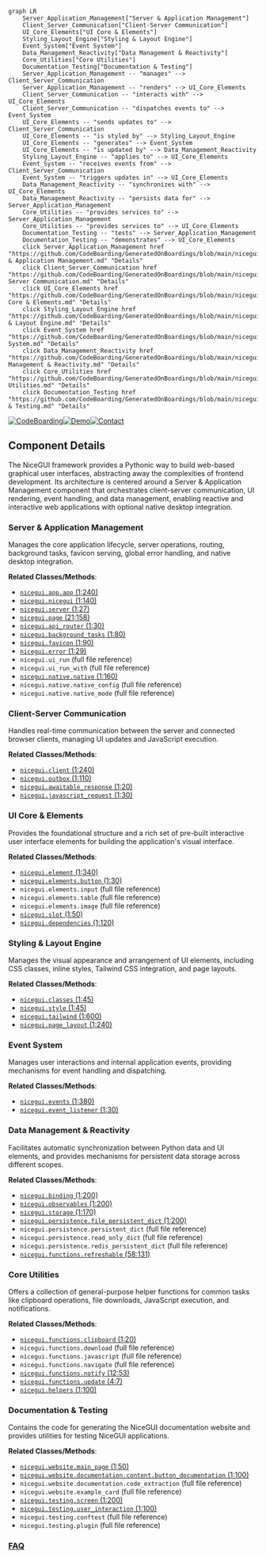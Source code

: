 ```mermaid
graph LR
    Server_Application_Management["Server & Application Management"]
    Client_Server_Communication["Client-Server Communication"]
    UI_Core_Elements["UI Core & Elements"]
    Styling_Layout_Engine["Styling & Layout Engine"]
    Event_System["Event System"]
    Data_Management_Reactivity["Data Management & Reactivity"]
    Core_Utilities["Core Utilities"]
    Documentation_Testing["Documentation & Testing"]
    Server_Application_Management -- "manages" --> Client_Server_Communication
    Server_Application_Management -- "renders" --> UI_Core_Elements
    Client_Server_Communication -- "interacts with" --> UI_Core_Elements
    Client_Server_Communication -- "dispatches events to" --> Event_System
    UI_Core_Elements -- "sends updates to" --> Client_Server_Communication
    UI_Core_Elements -- "is styled by" --> Styling_Layout_Engine
    UI_Core_Elements -- "generates" --> Event_System
    UI_Core_Elements -- "is updated by" --> Data_Management_Reactivity
    Styling_Layout_Engine -- "applies to" --> UI_Core_Elements
    Event_System -- "receives events from" --> Client_Server_Communication
    Event_System -- "triggers updates in" --> UI_Core_Elements
    Data_Management_Reactivity -- "synchronizes with" --> UI_Core_Elements
    Data_Management_Reactivity -- "persists data for" --> Server_Application_Management
    Core_Utilities -- "provides services to" --> Server_Application_Management
    Core_Utilities -- "provides services to" --> UI_Core_Elements
    Documentation_Testing -- "tests" --> Server_Application_Management
    Documentation_Testing -- "demonstrates" --> UI_Core_Elements
    click Server_Application_Management href "https://github.com/CodeBoarding/GeneratedOnBoardings/blob/main/nicegui/Server & Application Management.md" "Details"
    click Client_Server_Communication href "https://github.com/CodeBoarding/GeneratedOnBoardings/blob/main/nicegui/Client-Server Communication.md" "Details"
    click UI_Core_Elements href "https://github.com/CodeBoarding/GeneratedOnBoardings/blob/main/nicegui/UI Core & Elements.md" "Details"
    click Styling_Layout_Engine href "https://github.com/CodeBoarding/GeneratedOnBoardings/blob/main/nicegui/Styling & Layout Engine.md" "Details"
    click Event_System href "https://github.com/CodeBoarding/GeneratedOnBoardings/blob/main/nicegui/Event System.md" "Details"
    click Data_Management_Reactivity href "https://github.com/CodeBoarding/GeneratedOnBoardings/blob/main/nicegui/Data Management & Reactivity.md" "Details"
    click Core_Utilities href "https://github.com/CodeBoarding/GeneratedOnBoardings/blob/main/nicegui/Core Utilities.md" "Details"
    click Documentation_Testing href "https://github.com/CodeBoarding/GeneratedOnBoardings/blob/main/nicegui/Documentation & Testing.md" "Details"
```
[![CodeBoarding](https://img.shields.io/badge/Generated%20by-CodeBoarding-9cf?style=flat-square)](https://github.com/CodeBoarding/GeneratedOnBoardings)[![Demo](https://img.shields.io/badge/Try%20our-Demo-blue?style=flat-square)](https://www.codeboarding.org/demo)[![Contact](https://img.shields.io/badge/Contact%20us%20-%20contact@codeboarding.org-lightgrey?style=flat-square)](mailto:contact@codeboarding.org)

## Component Details

The NiceGUI framework provides a Pythonic way to build web-based graphical user interfaces, abstracting away the complexities of frontend development. Its architecture is centered around a Server & Application Management component that orchestrates client-server communication, UI rendering, event handling, and data management, enabling reactive and interactive web applications with optional native desktop integration.

### Server & Application Management
Manages the core application lifecycle, server operations, routing, background tasks, favicon serving, global error handling, and native desktop integration.


**Related Classes/Methods**:

- <a href="https://github.com/zauberzeug/nicegui/blob/master/nicegui/app/app.py#L1-L240" target="_blank" rel="noopener noreferrer">`nicegui.app.app` (1:240)</a>
- <a href="https://github.com/zauberzeug/nicegui/blob/master/nicegui/nicegui.py#L1-L140" target="_blank" rel="noopener noreferrer">`nicegui.nicegui` (1:140)</a>
- <a href="https://github.com/zauberzeug/nicegui/blob/master/nicegui/server.py#L1-L27" target="_blank" rel="noopener noreferrer">`nicegui.server` (1:27)</a>
- <a href="https://github.com/zauberzeug/nicegui/blob/master/nicegui/page.py#L21-L158" target="_blank" rel="noopener noreferrer">`nicegui.page` (21:158)</a>
- <a href="https://github.com/zauberzeug/nicegui/blob/master/nicegui/api_router.py#L1-L30" target="_blank" rel="noopener noreferrer">`nicegui.api_router` (1:30)</a>
- <a href="https://github.com/zauberzeug/nicegui/blob/master/nicegui/background_tasks.py#L1-L80" target="_blank" rel="noopener noreferrer">`nicegui.background_tasks` (1:80)</a>
- <a href="https://github.com/zauberzeug/nicegui/blob/master/nicegui/favicon.py#L1-L90" target="_blank" rel="noopener noreferrer">`nicegui.favicon` (1:90)</a>
- <a href="https://github.com/zauberzeug/nicegui/blob/master/nicegui/error.py#L1-L29" target="_blank" rel="noopener noreferrer">`nicegui.error` (1:29)</a>
- `nicegui.ui_run` (full file reference)
- `nicegui.ui_run_with` (full file reference)
- <a href="https://github.com/zauberzeug/nicegui/blob/master/nicegui/native/native.py#L1-L160" target="_blank" rel="noopener noreferrer">`nicegui.native.native` (1:160)</a>
- `nicegui.native.native_config` (full file reference)
- `nicegui.native.native_mode` (full file reference)


### Client-Server Communication
Handles real-time communication between the server and connected browser clients, managing UI updates and JavaScript execution.


**Related Classes/Methods**:

- <a href="https://github.com/zauberzeug/nicegui/blob/master/nicegui/client.py#L1-L240" target="_blank" rel="noopener noreferrer">`nicegui.client` (1:240)</a>
- <a href="https://github.com/zauberzeug/nicegui/blob/master/nicegui/outbox.py#L1-L110" target="_blank" rel="noopener noreferrer">`nicegui.outbox` (1:110)</a>
- <a href="https://github.com/zauberzeug/nicegui/blob/master/nicegui/awaitable_response.py#L1-L20" target="_blank" rel="noopener noreferrer">`nicegui.awaitable_response` (1:20)</a>
- <a href="https://github.com/zauberzeug/nicegui/blob/master/nicegui/javascript_request.py#L1-L30" target="_blank" rel="noopener noreferrer">`nicegui.javascript_request` (1:30)</a>


### UI Core & Elements
Provides the foundational structure and a rich set of pre-built interactive user interface elements for building the application's visual interface.


**Related Classes/Methods**:

- <a href="https://github.com/zauberzeug/nicegui/blob/master/nicegui/element.py#L1-L340" target="_blank" rel="noopener noreferrer">`nicegui.element` (1:340)</a>
- <a href="https://github.com/zauberzeug/nicegui/blob/master/nicegui/elements/button.py#L1-L30" target="_blank" rel="noopener noreferrer">`nicegui.elements.button` (1:30)</a>
- `nicegui.elements.input` (full file reference)
- `nicegui.elements.table` (full file reference)
- `nicegui.elements.image` (full file reference)
- <a href="https://github.com/zauberzeug/nicegui/blob/master/nicegui/slot.py#L1-L50" target="_blank" rel="noopener noreferrer">`nicegui.slot` (1:50)</a>
- <a href="https://github.com/zauberzeug/nicegui/blob/master/nicegui/dependencies.py#L1-L120" target="_blank" rel="noopener noreferrer">`nicegui.dependencies` (1:120)</a>


### Styling & Layout Engine
Manages the visual appearance and arrangement of UI elements, including CSS classes, inline styles, Tailwind CSS integration, and page layouts.


**Related Classes/Methods**:

- <a href="https://github.com/zauberzeug/nicegui/blob/master/nicegui/classes.py#L1-L45" target="_blank" rel="noopener noreferrer">`nicegui.classes` (1:45)</a>
- <a href="https://github.com/zauberzeug/nicegui/blob/master/nicegui/style.py#L1-L45" target="_blank" rel="noopener noreferrer">`nicegui.style` (1:45)</a>
- <a href="https://github.com/zauberzeug/nicegui/blob/master/nicegui/tailwind.py#L1-L600" target="_blank" rel="noopener noreferrer">`nicegui.tailwind` (1:600)</a>
- <a href="https://github.com/zauberzeug/nicegui/blob/master/nicegui/page_layout.py#L1-L240" target="_blank" rel="noopener noreferrer">`nicegui.page_layout` (1:240)</a>


### Event System
Manages user interactions and internal application events, providing mechanisms for event handling and dispatching.


**Related Classes/Methods**:

- <a href="https://github.com/zauberzeug/nicegui/blob/master/nicegui/events.py#L1-L380" target="_blank" rel="noopener noreferrer">`nicegui.events` (1:380)</a>
- <a href="https://github.com/zauberzeug/nicegui/blob/master/nicegui/event_listener.py#L1-L30" target="_blank" rel="noopener noreferrer">`nicegui.event_listener` (1:30)</a>


### Data Management & Reactivity
Facilitates automatic synchronization between Python data and UI elements, and provides mechanisms for persistent data storage across different scopes.


**Related Classes/Methods**:

- <a href="https://github.com/zauberzeug/nicegui/blob/master/nicegui/binding.py#L1-L200" target="_blank" rel="noopener noreferrer">`nicegui.binding` (1:200)</a>
- <a href="https://github.com/zauberzeug/nicegui/blob/master/nicegui/observables.py#L1-L200" target="_blank" rel="noopener noreferrer">`nicegui.observables` (1:200)</a>
- <a href="https://github.com/zauberzeug/nicegui/blob/master/nicegui/storage.py#L1-L170" target="_blank" rel="noopener noreferrer">`nicegui.storage` (1:170)</a>
- <a href="https://github.com/zauberzeug/nicegui/blob/master/nicegui/persistence/file_persistent_dict.py#L1-L200" target="_blank" rel="noopener noreferrer">`nicegui.persistence.file_persistent_dict` (1:200)</a>
- `nicegui.persistence.persistent_dict` (full file reference)
- `nicegui.persistence.read_only_dict` (full file reference)
- `nicegui.persistence.redis_persistent_dict` (full file reference)
- <a href="https://github.com/zauberzeug/nicegui/blob/master/nicegui/functions/refreshable.py#L58-L131" target="_blank" rel="noopener noreferrer">`nicegui.functions.refreshable` (58:131)</a>


### Core Utilities
Offers a collection of general-purpose helper functions for common tasks like clipboard operations, file downloads, JavaScript execution, and notifications.


**Related Classes/Methods**:

- <a href="https://github.com/zauberzeug/nicegui/blob/master/nicegui/functions/clipboard.py#L1-L20" target="_blank" rel="noopener noreferrer">`nicegui.functions.clipboard` (1:20)</a>
- `nicegui.functions.download` (full file reference)
- `nicegui.functions.javascript` (full file reference)
- `nicegui.functions.navigate` (full file reference)
- <a href="https://github.com/zauberzeug/nicegui/blob/master/nicegui/functions/notify.py#L12-L53" target="_blank" rel="noopener noreferrer">`nicegui.functions.notify` (12:53)</a>
- <a href="https://github.com/zauberzeug/nicegui/blob/master/nicegui/functions/update.py#L4-L7" target="_blank" rel="noopener noreferrer">`nicegui.functions.update` (4:7)</a>
- <a href="https://github.com/zauberzeug/nicegui/blob/master/nicegui/helpers.py#L1-L100" target="_blank" rel="noopener noreferrer">`nicegui.helpers` (1:100)</a>


### Documentation & Testing
Contains the code for generating the NiceGUI documentation website and provides utilities for testing NiceGUI applications.


**Related Classes/Methods**:

- <a href="https://github.com/zauberzeug/nicegui/blob/master/website/main_page.py#L1-L50" target="_blank" rel="noopener noreferrer">`nicegui.website.main_page` (1:50)</a>
- <a href="https://github.com/zauberzeug/nicegui/blob/master/website/documentation/content/button_documentation.py#L1-L100" target="_blank" rel="noopener noreferrer">`nicegui.website.documentation.content.button_documentation` (1:100)</a>
- `nicegui.website.documentation.code_extraction` (full file reference)
- `nicegui.website.example_card` (full file reference)
- <a href="https://github.com/zauberzeug/nicegui/blob/master/nicegui/testing/screen.py#L1-L200" target="_blank" rel="noopener noreferrer">`nicegui.testing.screen` (1:200)</a>
- <a href="https://github.com/zauberzeug/nicegui/blob/master/nicegui/testing/user_interaction.py#L1-L100" target="_blank" rel="noopener noreferrer">`nicegui.testing.user_interaction` (1:100)</a>
- `nicegui.testing.conftest` (full file reference)
- `nicegui.testing.plugin` (full file reference)




### [FAQ](https://github.com/CodeBoarding/GeneratedOnBoardings/tree/main?tab=readme-ov-file#faq)